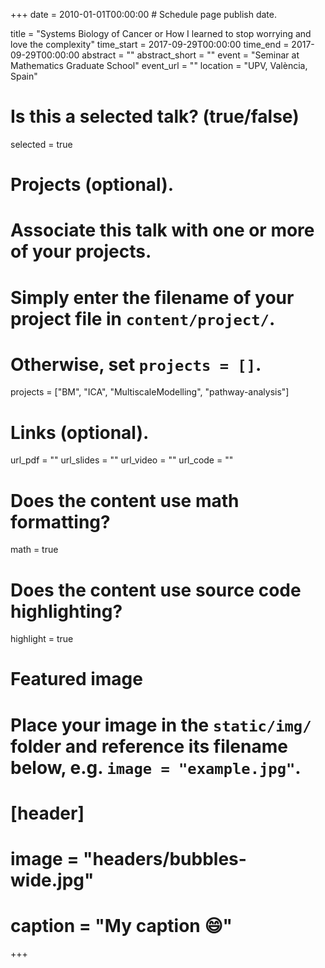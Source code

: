 +++
date = 2010-01-01T00:00:00  # Schedule page publish date.

title = "Systems Biology of Cancer or How I learned to stop worrying and love the complexity"
time_start = 2017-09-29T00:00:00
time_end = 2017-09-29T00:00:00
abstract = ""
abstract_short = ""
event = "Seminar at Mathematics Graduate School"
event_url = ""
location = "UPV, València, Spain"

# Is this a selected talk? (true/false)
selected = true

# Projects (optional).
#   Associate this talk with one or more of your projects.
#   Simply enter the filename of your project file in `content/project/`.
#   Otherwise, set `projects = []`.
projects = ["BM", "ICA", "MultiscaleModelling", "pathway-analysis"]

# Links (optional).
url_pdf = ""
url_slides = ""
url_video = ""
url_code = ""

# Does the content use math formatting?
math = true

# Does the content use source code highlighting?
highlight = true

# Featured image
# Place your image in the `static/img/` folder and reference its filename below, e.g. `image = "example.jpg"`.
# [header]
# image = "headers/bubbles-wide.jpg"
# caption = "My caption :smile:"

+++
